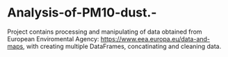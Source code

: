 # Analysis-of-PM10-dust.-

Project contains processing and manipulating of data obtained from European Enviromental Agency: https://www.eea.europa.eu/data-and-maps, with creating multiple DataFrames, concatinating and cleaning data.
